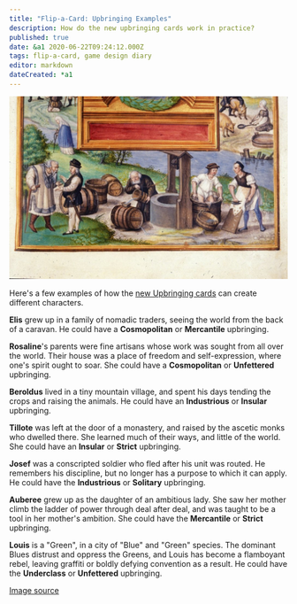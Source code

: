 ```yaml
---
title: "Flip-a-Card: Upbringing Examples"
description: How do the new upbringing cards work in practice?
published: true
date: &a1 2020-06-22T09:24:12.000Z
tags: flip-a-card, game design diary
editor: markdown
dateCreated: *a1
---
```


![Featured Image](flip-a-card-upbringing-examples.jpg)

Here's a few examples of how the [new Upbringing cards](https://github.com/astralfrontier/flip-a-card/blob/c1ff43ab479d27774fca877cf71c3e95ed3e5e66/card-data/01-character-upbringing.yaml) can create different characters.

**Elis** grew up in a family of nomadic traders, seeing the world from the back of a caravan.
He could have a **Cosmopolitan** or **Mercantile** upbringing.

**Rosaline**'s parents were fine artisans whose work was sought from all over the world.
Their house was a place of freedom and self-expression, where one's spirit ought to soar.
She could have a **Cosmopolitan** or **Unfettered** upbringing.

**Beroldus** lived in a tiny mountain village, and spent his days tending the crops and raising the animals.
He could have an **Industrious** or **Insular** upbringing.

**Tillote** was left at the door of a monastery, and raised by the ascetic monks who dwelled there.
She learned much of their ways, and little of the world.
She could have an **Insular** or **Strict** upbringing.

**Josef** was a conscripted soldier who fled after his unit was routed.
He remembers his discipline, but no longer has a purpose to which it can apply.
He could have the **Industrious** or **Solitary** upbringing.

**Auberee** grew up as the daughter of an ambitious lady.
She saw her mother climb the ladder of power through deal after deal,
and was taught to be a tool in her mother's ambition.
She could have the **Mercantile** or **Strict** upbringing.

**Louis** is a "Green", in a city of "Blue" and "Green" species.
The dominant Blues distrust and oppress the Greens,
and Louis has become a flamboyant rebel, leaving graffiti or boldly defying convention as a result.
He could have the **Underclass** or **Unfettered** upbringing.

[Image source](https://picryl.com/media/scenes-of-daily-life-from-bl-harley-3469-f-23-fc9bdf)